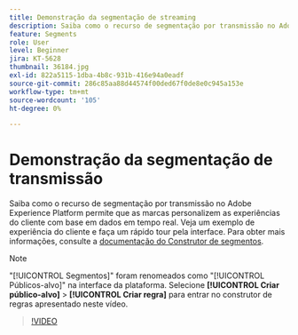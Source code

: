 ```yaml
---
title: Demonstração da segmentação de streaming
description: Saiba como o recurso de segmentação por transmissão no Adobe Experience Platform permite que as marcas personalizem as experiências do cliente com base em dados em tempo real. Veja um exemplo de experiência do cliente e faça um rápido tour pela interface.
feature: Segments
role: User
level: Beginner
jira: KT-5628
thumbnail: 36184.jpg
exl-id: 822a5115-1dba-4b8c-931b-416e94a0eadf
source-git-commit: 286c85aa88d44574f00ded67f0de8e0c945a153e
workflow-type: tm+mt
source-wordcount: '105'
ht-degree: 0%

---
```


# Demonstração da segmentação de transmissão

Saiba como o recurso de segmentação por transmissão no Adobe Experience Platform permite que as marcas personalizem as experiências do cliente com base em dados em tempo real. Veja um exemplo de experiência do cliente e faça um rápido tour pela interface. Para obter mais informações, consulte a [documentação do Construtor de segmentos](https://experienceleague.adobe.com/docs/experience-platform/segmentation/ui/segment-builder.html?lang=pt-br).

>[!NOTE]
>
> &quot;[!UICONTROL Segmentos]&quot; foram renomeados como &quot;[!UICONTROL Públicos-alvo]&quot; na interface da plataforma. Selecione **[!UICONTROL Criar público-alvo]** > **[!UICONTROL Criar regra]** para entrar no construtor de regras apresentado neste vídeo.

>[!VIDEO](https://video.tv.adobe.com/v/40067?learn=on&enablevpops&captions=por_br)


